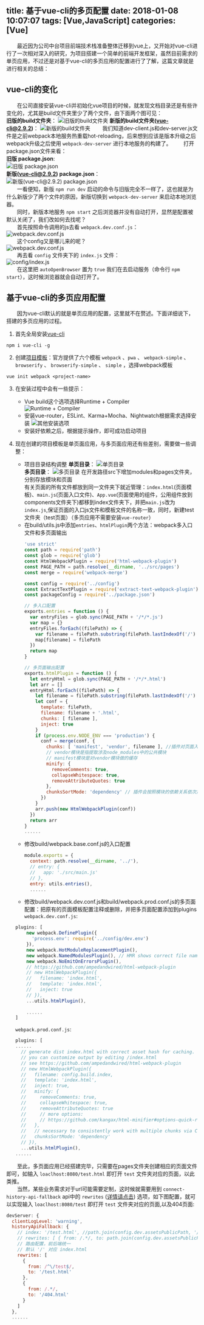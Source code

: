 title: 基于vue-cli的多页配置
date: 2018-01-08 10:07:07
tags: [Vue,JavaScript]
categories: [Vue]
---
&emsp;&emsp;最近因为公司中台项目前端技术栈准备整体迁移到vue上，又开始对vue-cli进行了一次相对深入的研究，为项目搭建一个简单的前端开发框架，虽然目前需求的单页应用，不过还是对基于vue-cli的多页应用的配置进行了了解，这篇文章就是进行相关的总结：   
## vue-cli的变化
&emsp;&emsp;在公司直接安装vue-cli并初始化vue项目的时候，就发现文档目录还是有些许变化的，尤其是build文件夹里少了两个文件，由下面两个图可见：    
**旧版的build文件夹**：
![旧版的build文件夹](http://ww1.sinaimg.cn/large/8c55dc23gy1fn8zj6462jj208e06idfs.jpg)
**新版的build文件夹(vue-cli@2.9.2)**：
![新版的build文件夹](http://ww1.sinaimg.cn/large/8c55dc23gy1fn8zkcmz9mj209005mwef.jpg)
&emsp;&emsp;我们知道dev-client.js和dev-server.js文件是之前webpack本地服务热重载hot-reloading，后来想到应该是版本升级之后webpack升级之后使用 `webpack-dev-server` 进行本地服务的构建了。
&emsp;&emsp;打开package.json文件来看：     
**旧版 package.json**:    
![旧版 package.json](http://ww1.sinaimg.cn/large/8c55dc23gy1fn90jo14erj20ey04mmx8.jpg)    
**新版(vue-cli@2.9.2) package.json**：    
![新版(vue-cli@2.9.2) package.json](http://ww1.sinaimg.cn/large/8c55dc23gy1fn90k7tws1j20r904q0sv.jpg)    
&emsp;&emsp;一看便知，新版 `npm run dev` 启动的命令与旧版完全不一样了，这也就是为什么新版少了两个文件的原因，新版切换到 `webpack-dev-server` 来启动本地浏览器。    
&emsp;&emsp;同时，新版本地服务 `npm start` 之后浏览器并没有自动打开，显然是配置被默认关闭了，我们改如何去找呢？    
&emsp;&emsp;首先按照命令调用的js去看 `webpack.dev.conf.js`：    
![webpack.dev.conf.js](http://ww1.sinaimg.cn/large/8c55dc23gy1fn90xjgspjj20q507jdge.jpg)    
&emsp;&emsp;这个config又是哪儿来的呢？    
![webpack.dev.conf.js](http://ww1.sinaimg.cn/large/8c55dc23gy1fn90yjeqj1j20fc05lmxi.jpg)     
&emsp;&emsp;再去看 `config` 文件夹下的 `index.js` 文件：    
![config/index.js](http://ww1.sinaimg.cn/large/8c55dc23gy1fn910lmdyqj20w80b4751.jpg)     
&emsp;&emsp;在这里把 `autoOpenBrowser` 置为 `true` 我们在去启动服务（命令行 `npm start`），这时候浏览器就会自动打开了。    
## 基于vue-cli的多页应用配置
&emsp;&emsp;因为vue-cli默认的就是单页应用的配置，这里就不在赘述。下面详细说下，搭建的多页应用的过程。
1. 首先全局安装[vue-cli](https://github.com/vuejs/vue-cli)    
```shell
npm i vue-cli -g
```
2. 创建[项目模板](https://github.com/vuejs-templates)：官方提供了六个模板 `webpack` 、`pwa` 、 `webpack-simple` 、 `browserify` 、 `browserify-simple` 、 `simple` ，选择webpack模板    
```shell
vue init webpack <project-name>
```
3. 在安装过程中会有一些提示：
    - Vue build这个选项选择Runtime + Compiler    
    ![Runtime + Compiler](http://ww1.sinaimg.cn/large/8c55dc23gy1fn91ojm8bjj20v604st8y.jpg)
    - 安装vue-router，ESLint、Karma+Mocha、Nightwatch根据需求选择安装
    ![其他安装选项](http://ww1.sinaimg.cn/large/8c55dc23gy1fn91otxqf5j20jh091t95.jpg)
    - 安装好依赖之后，根据提示操作，即可成功启动项目    
4. 现在创建的项目模板是单页面应用，与多页面应用还有些差别，需要做一些调整：
    - 项目目录结构调整
    **单页目录**：
    ![单页目录](http://ww1.sinaimg.cn/large/8c55dc23gy1fn952pr92pj20a80dlmxb.jpg)    
    **多页目录**：
    ![多页目录](http://ww1.sinaimg.cn/large/8c55dc23gy1fn9534vizsj20ah0gjt90.jpg)
    在开发路径src下增加modules和pages文件夹，分别存放模块和页面    
    有关页面的所有文件都放到同一文件夹下就近管理：`index.html`(页面模板)、`main.js`(页面入口文件)、`App.vue`(页面使用的组件，公用组件放到components文件夹下)都移到index文件夹下，并把`main.js`改为`index.js`,保证页面的入口js文件和模板文件的名称一致，同时，新建test文件夹（test页面）（多页应用不需要安装`vue-router`）    
    - 在build/utils.js中添加`entries`、`htmlPlugin`两个方法：webpack多入口文件和多页面输出    
        ```js
        'use strict'
        const path = require('path')
        const glob = require('glob')
        const HtmlWebpackPlugin = require('html-webpack-plugin')
        const PAGE_PATH = path.resolve(__dirname, '../src/pages')
        const merge = require('webpack-merge')

        const config = require('../config')
        const ExtractTextPlugin = require('extract-text-webpack-plugin')
        const packageConfig = require('../package.json')

        // 多入口配置
        exports.entries = function () {
          var entryFiles = glob.sync(PAGE_PATH + '/*/*.js')
          var map = {}
          entryFiles.forEach((filePath) => {
            var filename = filePath.substring(filePath.lastIndexOf('/') + 1, filePath.lastIndexOf('.'))
            map[filename] = filePath
          })
          return map
        }

        // 多页面输出配置
        exports.htmlPlugin = function () {
          let entryHtml = glob.sync(PAGE_PATH + '/*/*.html')
          let arr = []
          entryHtml.forEach((filePath) => {
            let filename = filePath.substring(filePath.lastIndexOf('/') + 1, filePath.lastIndexOf('.'))
            let conf = {
              template: filePath,
              filename: filename + '.html',
              chunks: [ filename ],
              inject: true
            }
            if (process.env.NODE_ENV === 'production') {
              conf = merge(conf, {
                chunks: [ 'manifest', 'vendor', filename ], //插件对页面入口文件(即js文件)的限定，如果不设置则会把整个项目下的所有入口文件全部引入
                // vendor模块是指提取涉及node_modules中的公共模块
                // manifest模块是对vendor模块做的缓存
                minify: {
                  removeComments: true,
                  collapseWhitespace: true,
                  removeAttributeQuotes: true
                },
                chunksSortMode: 'dependency' // 插件会按照模块的依赖关系依次加载，即：manifest，vendor，本页面入口，其他页面入口
              })
            }
            arr.push(new HtmlWebpackPlugin(conf))
          })
          return arr
        }
        ......
        ```
    - 修改build/webpack.base.conf.js的入口配置
        ```js
        module.exports = {
          context: path.resolve(__dirname, '../'),
          // entry: {
          //   app: './src/main.js'
          // },
          entry: utils.entries(),
          ......
        ```
    - 修改build/webpack.dev.conf.js和build/webpack.prod.conf.js的多页面配置：把原有的页面模板配置注释或删除，并把多页面配置添加到plugins    
    `webpack.dev.conf.js`:    
    ```js
    plugins: [
        new webpack.DefinePlugin({
          'process.env': require('../config/dev.env')
        }),
        new webpack.HotModuleReplacementPlugin(),
        new webpack.NamedModulesPlugin(), // HMR shows correct file names in console on update.
        new webpack.NoEmitOnErrorsPlugin(),
        // https://github.com/ampedandwired/html-webpack-plugin
        // new HtmlWebpackPlugin({
        //   filename: 'index.html',
        //   template: 'index.html',
        //   inject: true
        // }),
        ...utils.htmlPlugin(),
        
        ......
    ]
    ```

    `webpack.prod.conf.js`:
    ```js
    plugins: [
    ......
      // generate dist index.html with correct asset hash for caching.
      // you can customize output by editing /index.html
      // see https://github.com/ampedandwired/html-webpack-plugin
      // new HtmlWebpackPlugin({
      //   filename: config.build.index,
      //   template: 'index.html',
      //   inject: true,
      //   minify: {
      //     removeComments: true,
      //     collapseWhitespace: true,
      //     removeAttributeQuotes: true
      //     // more options:
      //     // https://github.com/kangax/html-minifier#options-quick-reference
      //   },
      //   // necessary to consistently work with multiple chunks via CommonsChunkPlugin
      //   chunksSortMode: 'dependency'
      // }),
      ...utils.htmlPlugin(),
    ......
    ```
&emsp;&emsp;至此，多页面应用已经搭建完毕，只需要在pages文件夹创建相应的页面文件即可，如输入 `loaclhost:8080/test.html` 即打开 `test` 文件夹对应的页面，以此类推。    
&emsp;&emsp;当然，某些业务需求对于url可能需要定制，这时候就需要用到 `connect-history-api-fallback` api中的 `rewrites` ([详情请点击](https://github.com/bripkens/connect-history-api-fallback#rewrites)) 选项，如下图配置，就可以实现输入 `loaclhost:8080/test` 即打开 `test` 文件夹对应的页面,以及404页面:    
```js
devServer: {
  clientLogLevel: 'warning',
  historyApiFallback: {
    // index: '/test.html', //path.join(config.dev.assetsPublicPath, '/test.html')
    // rewrites: [ { from: /.*/, to: path.join(config.dev.assetsPublicPath, '/index.html') } ]
    // 路由配置，前后端统一
    // 默认 '/' 对应 index.html
    rewrites: [
      {
        from: /^\/test$/,
        to: '/test.html'
      },
      {
        from: /.*/,
        to: '/404.html'
      }
    ]
  },
  ......
```